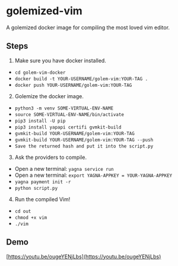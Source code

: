 # golemized-vim  
A golemized docker image for compiling the most loved vim editor.  
## Steps
1. Make sure you have docker installed.  
- `cd golem-vim-docker`  
- `docker build -t YOUR-USERNAME/golem-vim:YOUR-TAG .`  
- `docker push YOUR-USERNAME/golem-vim:YOUR-TAG`  
2. Golemize the docker image.  
- `python3 -m venv SOME-VIRTUAL-ENV-NAME`  
- `source SOME-VIRTUAL-ENV-NAME/bin/activate`  
- `pip3 install -U pip`  
- `pip3 install yapapi certifi gvmkit-build`  
- `gvmkit-build YOUR-USERNAME/golem-vim:YOUR-TAG`  
- `gvmkit-build YOUR-USERNAME/golem-vim:YOUR-TAG --push`
- `Save the returned hash and put it into the script.py`   
3. Ask the providers to compile.  
- Open a new terminal: `yagna service run`  
- Open a new terminal: `export YAGNA-APPKEY = YOUR-YAGNA-APPKEY`  
- `yagna payment init -r`  
- `python script.py`  
4. Run the compiled Vim!  
- `cd out`  
- `chmod +x vim`  
- `./vim`

## Demo  
[https://youtu.be/ougeYENjLbs](https://youtu.be/ougeYENjLbs)